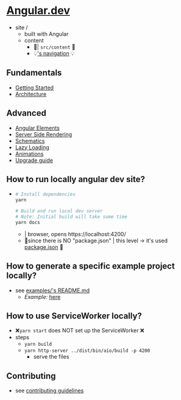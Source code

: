 # [Angular.dev](https://www.angular.dev)

* site / 
  * built with Angular
  * content 
    * 👀| `src/content` 👀
    * 💡['s navigation](src/app/sub-navigation-data.ts) 💡

## Fundamentals

* [Getting Started](src/content/tutorials/learn-angular)
* [Architecture](src/content/introduction/essentials)

## Advanced

* [Angular Elements](src/content/guide/elements.md)
* [Server Side Rendering](src/content/guide/ssr.md)
* [Schematics](src/content/tools/cli/schematics.md)
* [Lazy Loading](src/content/guide/routing/common-router-tasks.md)
* [Animations](src/content/guide/animations)
* [Upgrade guide](https://angular.dev/update-guide/)

## How to run locally angular dev site?

* 
  ```bash
  # Install dependencies
  yarn
  
  # Build and run local dev server
  # Note: Initial build will take some time
  yarn docs
  ```
  * | browser, opens https://localhost:4200/
  * 👀since there is NO "package.json" | this level -> it's used [package.json](/package.json) 👀

## How to generate a specific example project locally?

* see [examples/'s README.md](src/content/examples)
  * _Example:_ [here](src/content/examples/ngModules/README.md)

## How to use ServiceWorker locally?

* ❌`yarn start` does NOT set up the ServiceWorker ❌ 
* steps
  * `yarn build`
  * `yarn http-server ../dist/bin/aio/build -p 4200`
    * serve the files 

## Contributing

* see [contributing guidelines](/CONTRIBUTING.md)
